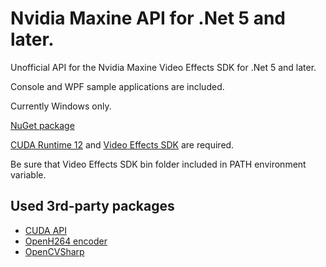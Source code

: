 # Nvidia Maxine API for .Net 5 and later.

Unofficial API for the Nvidia Maxine Video Effects SDK for .Net 5 and later.

Console and WPF sample applications are included.

Currently Windows only.

[NuGet package](https://www.nuget.org/packages/NvidiaMaxine.VideoEffects/)

[CUDA Runtime 12](https://developer.nvidia.com/cuda-downloads) and [Video Effects SDK](https://catalog.ngc.nvidia.com/orgs/nvidia/teams/maxine/collections/maxine) are required.

Be sure that Video Effects SDK bin folder included in PATH environment variable.

## Used 3rd-party packages

- [CUDA API](https://github.com/hikipuro/CUDAnshita)
- [OpenH264 encoder](https://github.com/cisco/openh264)
- [OpenCVSharp](https://github.com/shimat/opencvsharp)